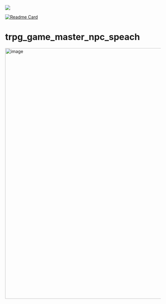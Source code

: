 <img src="https://capsule-render.vercel.app/api?type=Venom&color=timeAuto&height=300&section=header&text=GPT%20NPC_Dialogue_generator&fontSize=60" />

[![Readme Card](https://github-readme-stats.vercel.app/api/pin/?username=anuraghazra&repo=github-readme-stats)](https://github.com/vada42/trpg_game_master_npc_speach/edit/main/README.md)

# trpg_game_master_npc_speach

<img width="810" alt="image" src="https://github.com/user-attachments/assets/3a54d10e-38c3-4086-a7a4-e2b49f550832">

